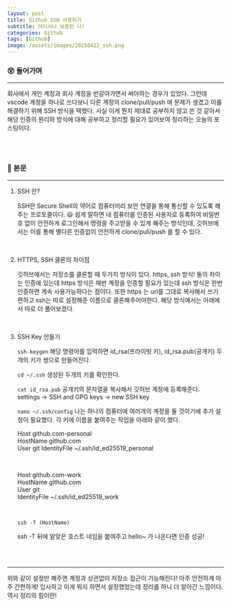 ```yaml
---
layout: post
title: Github SSH 사용하기
subtitle: 어디서나 보증된 나!
categories: Github
tags: [Github]
image: /assets/images/20250422_ssh.png
---
```


### 😵 들어가며

---

회사에서 개인 계정과 회사 계정을 번갈아가면서 써야하는 경우가 있었다. 그런데 vscode 계정을 하나로 쓰다보니 다른 계정의 clone/pull/push 에 문제가 생겼고 이를 해결하기 위해 SSH 방식을 택했다. 사실 이게 뭔지 제대로 공부하지 않고 쓴 것 같아서 해당 인증의 원리와 방식에 대해 공부하고 정리할 필요가 있어보여 정리하는 오늘의 포스팅이다.

<br/>
<br/>

### 🔐 본문

---

1.  SSH 란?

    SSH란 Secure Shell의 약어로 컴퓨터끼리 보안 연결을 통해 통신할 수 있도록 해주는 프로토콜이다.
    😃 쉽게 말하면 내 컴퓨터를 인증된 사용자로 등록하여 비밀번호 없이 안전하게 로그인해서 명령을 주고받을 수 있게 해주는 방식인데, 깃허브에서는 이를 통해 별다른 인증없이 안전하게 clone/pull/push 를 할 수 있다.

    <br/>

2.  HTTPS, SSH 클론의 차이점

    깃허브에서는 저장소를 클론할 때 두가지 방식이 있다. https, ssh 방식! 둘의 차이는 인증에 있는데 https 방식은 매번 계정을 인증할 필요가 있는데 ssh 방식은 한번 인증하면 계속 사용가능하다는 점이다. 또한 https 는 url를 그대로 복사해서 쓰기 편하고 ssh는 따로 설정해준 이름으로 클론해주어야한다. 해당 방식에서는 아래에서 따로 더 풀어보겠다.

    <br/>

3.  SSH Key 만들기

    `ssh-keygen`
    해당 명령어를 입력하면 id_rsa(프라이빗 키), id_rsa.pub(공개키) 두개의 키가 쌍으로 만들어진다.

    `cd ~/.ssh`
    생성된 두개의 키를 확인한다.

    `cat id_rsa.pub`
    공개키의 문자열을 복사해서 깃허브 계정에 등록해준다.
    settings -> SSH and GPG keys -> new SSH key

    `nano ~/.ssh/config`
    나는 하나의 컴퓨터에 여러개의 계정을 둘 것이기에 추가 설정이 필요했다. 각 키에 이름을 붙여주는 작업을 아래와 같이 했다.

    Host github.com-personal  
    HostName github.com  
    User git
    IdentityFile ~/.ssh/id_ed25519_personal

    <br/>

    Host github.com-work  
    HostName github.com  
    User git  
    IdentityFile ~/.ssh/id_ed25519_work

    <br/>

    `ssh -T (HostName)`

    ssh -T 뒤에 알맞은 호스트 네임을 붙여주고 hello~ 가 나온다면 인증 성공!

    <br/>
    <br/>

---

위와 같이 설정만 해주면 계정과 상관없이 저장소 접근이 가능해진다! 아주 안전하게 아주 간편하게!
입사하고 이게 뭐지 하면서 설정했었는데 정리를 하니 더 알아간 느낌이다. 역시 정리의 힘이란!

   <br/>
